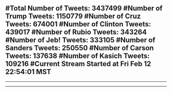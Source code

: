 #Total Number of Tweets: 3437499 
#Number of Trump Tweets: 1150779
#Number of Cruz Tweets: 674001
#Number of Clinton Tweets: 439017
#Number of Rubio Tweets: 343264
#Number of Jeb! Tweets: 333105
#Number of Sanders Tweets: 250550
#Number of Carson Tweets: 137638
#Number of Kasich Tweets: 109216
#Current Stream Started at Fri Feb 12 22:54:01 MST
---
---
---
